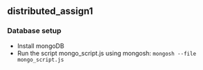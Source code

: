 ## distributed_assign1
### Database setup
- Install mongoDB
- Run the script mongo_script.js using mongosh:
`` mongosh --file mongo_script.js ``

